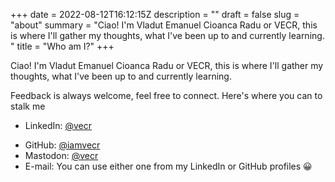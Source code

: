 +++
date = 2022-08-12T16:12:15Z
description = ""
draft = false
slug = "about"
summary = "Ciao! I'm Vladut Emanuel Cioanca Radu or VECR, this is where I'll gather my thoughts, what I've been up to and currently learning. "
title = "Who am I?"
+++


Ciao! I'm Vladut Emanuel Cioanca Radu or VECR, this is where I'll gather my thoughts, what I've been up to and currently learning.

<!-- I started my journey as a developer, I explored the world of DevOps and now I’m getting my feet wet in InfoSec. -->

Feedback is always welcome, feel free to connect. Here's where you can to stalk me

- LinkedIn: [@vecr](https://www.linkedin.com/in/vecr/) 
<!-- - X: [@whoisvecr](https://x.com/whoisvecr) ? -->
- GitHub: [@iamvecr](https://github.com/iamvecr) 
- Mastodon: [@vecr](https://mas.to/@vecr)
- E-mail: You can use either one from my LinkedIn or GitHub profiles :grinning: